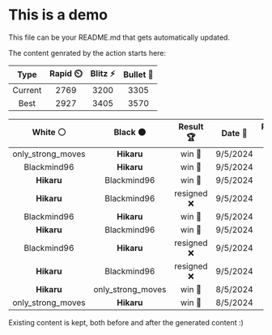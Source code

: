 # This is a demo

This file can be your README.md that gets automatically updated.

The content genrated by the action starts here:

<!--START_SECTION:chessStats-->
<!-- Automatically generated with https://github.com/Balastrong/chess-stats-action -->

| Type | Rapid ⏲️ | Blitz ⚡ | Bullet 🔫 |
|:---:|:---:|:---:|:---:|
| Current | 2769 | 3200 | 3305 |
| Best | 2927 | 3405 | 3570 |

| White ⚪ | Black ⚫ | Result 🏆 | Date 📅 | Position 🗺️ | Type 🕕 |
|:---:|:---:|:---:|:---:|:---:|:---:|
| only_strong_moves | **Hikaru** | win 🥇 | 9/5/2024 | <a href="http://www.ee.unb.ca/cgi-bin/tervo/fen.pl?select=r6k/6bp/3N1np1/3q1pR1/3Qp2P/1P6/5P2/6K1 w - -">Link</a> | Blitz |
| Blackmind96 | **Hikaru** | win 🥇 | 9/5/2024 | <a href="http://www.ee.unb.ca/cgi-bin/tervo/fen.pl?select=8/5n1b/5k2/3p3P/p1pP1K2/PpP2P2/1P6/8 w - -">Link</a> | Blitz |
| **Hikaru** | Blackmind96 | win 🥇 | 9/5/2024 | <a href="http://www.ee.unb.ca/cgi-bin/tervo/fen.pl?select=4k3/8/2pRP3/1pPp1p1p/3K1P1P/8/8/8 b - -">Link</a> | Blitz |
| **Hikaru** | Blackmind96 | resigned ❌ | 9/5/2024 | <a href="http://www.ee.unb.ca/cgi-bin/tervo/fen.pl?select=8/6pk/7p/1P3P2/2n3P1/pK6/8/8 w - -">Link</a> | Blitz |
| Blackmind96 | **Hikaru** | win 🥇 | 9/5/2024 | <a href="http://www.ee.unb.ca/cgi-bin/tervo/fen.pl?select=8/4r3/2P5/p2B4/7p/P2k4/1P1p2P1/3K4 w - -">Link</a> | Blitz |
| **Hikaru** | Blackmind96 | win 🥇 | 9/5/2024 | <a href="http://www.ee.unb.ca/cgi-bin/tervo/fen.pl?select=1k2b1r1/p3P3/PpPRN2p/3p4/8/2P2p2/7P/7K b - -">Link</a> | Blitz |
| Blackmind96 | **Hikaru** | resigned ❌ | 9/5/2024 | <a href="http://www.ee.unb.ca/cgi-bin/tervo/fen.pl?select=8/4B1b1/6K1/7P/6k1/8/8/8 b - -">Link</a> | Blitz |
| **Hikaru** | Blackmind96 | resigned ❌ | 9/5/2024 | <a href="http://www.ee.unb.ca/cgi-bin/tervo/fen.pl?select=4B3/8/8/8/5k2/6pp/5p2/7K w - -">Link</a> | Blitz |
| **Hikaru** | only_strong_moves | win 🥇 | 8/5/2024 | <a href="http://www.ee.unb.ca/cgi-bin/tervo/fen.pl?select=8/1P6/6p1/6kp/pR6/4K3/8/8 b - -">Link</a> | Blitz |
| only_strong_moves | **Hikaru** | win 🥇 | 8/5/2024 | <a href="http://www.ee.unb.ca/cgi-bin/tervo/fen.pl?select=1k5r/pp3R2/6p1/1n6/8/3K4/P4P2/8 w - -">Link</a> | Blitz |

<!--END_SECTION:chessStats-->

Existing content is kept, both before and after the generated content :)
